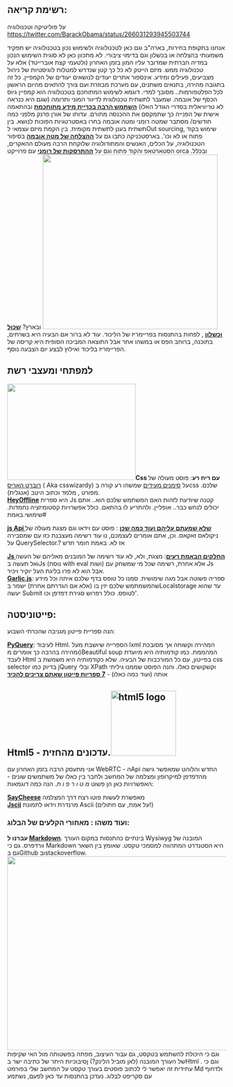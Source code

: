 ## רשימת קריאה:

על פוליטיקה וטכנולוגיה<br>https://twitter.com/BarackObama/status/266031293945503744

אנחנו בתקופת בחירות, בארה"ב וגם כאן לטכנולוגיה ולשימוש נכון בטכנולוגיה יש תפקיד משמעותי בהצלחה או בכשלון וגם בדימוי ציבורי. לא מתכוון כאן לא סוגית השימוש הנכון במדיה חברתית שמדובר עליו המון בזמן האחרון (ולטעמי קצת אוברייטד) אלא על טכנולוגיה ממש. מיזם הייטק לא כל כך קטן שנדרש למטלות לוגיסטיות של ניהול מצביעים, פעילים ומידע. אינספור אתרים יעודים לנושאים יעודים של הקמפיין. כל זה בתגובה מהירה, בתנאים משתנים, עם מערכת מבוזרת ועם צורך להתאים מהיום הראשון לכל הפלטפורמות.. מסובך למדי. דוגמא לשימוש המתוחכם בטכנולוגיה הוא קמפיין גיוס הכסף של אובמה. שמעבר לתשתית טכנולוגית לדיוור המוני ותרומה (שגם היא כנראה לא טריוויאלית בסדרי הגודל האלו) **[השתמש הרבה בכריית מידע מתוחכמת][1]** ובהתאמה אישית של הפנייה כך שתמקסם את ההכנסה מתורם. עדותו של אורן פרנק מלפני כמה חודשים/ מסתבר שמטה רומני ומטה אובמה בחרו באסטרטגיות הפוכות לנושא. בין תשתית בענן לתשתית מקומית. בין הקמת מיזם עצמאי לOut sourcing, שימוש בקוד פתוח או לא וכו'. בארסטכניקה כתבו גם על **[ההצלחה של מטה אובמה][2]** בסיפור הטכנולוגיה, על הכלים, האנשים והמתודולוגיה שלוקחת הרבה מעולם ההאקרים, הסטארטאפ והקוד פתוח וגם על **[ההתרסקות של רומני][3]** עם פרוייקט orca ובכלל. [<img src="http://4p-tech.co.il/blog/wp-content/uploads/2012/11/death-to-computers.jpg" alt="" title="death to computers" width="403" height="403" class="aligncenter size-full wp-image-1195" />][4] ובארץ? **[שכול וכשלון][5]** , לפחות בהתנסות בפריימריז של הליכוד. עוד לא ברור אם הבעיה היא בשרתים, בתוכנה, ברוחב הפס או במשהו אחר אבל התוצאה המביכה הסופית היא קריסה של הפריימריז בליכוד ואילוץ לבצע יום הצבעה נוסף.

## למפתחי ומעצבי רשת

[<img alt="" src="http://images3.wikia.nocookie.net/__cb20120913030207/seinfeld/images/thumb/4/46/The_smelly_car.jpg/296px-The_smelly_car.jpg" class="alignright" width="296" height="222" />][6]**Css עם ריח רע**: פוסט מעולה של [רוברט האריס][7] ( Aka csswizardy) על [סימנים מעידים][8] שמשהו רע קורה בcss שלכם. מפורט , מלמד וכתוב היטב (אנגלית).<br>**[HeyOffline][9]** היא ספרית Js קטנה שיודעת לזהות האם המשתמש שלכם הוא.. אתם יכולים לנחש כבר.. אופליין. ולהתריע לו בהתאם. כולל אפשרויות קסטומיזציה נחמדות. #שימושי.באמת

**[ js Api שלא שמעתם עליהם ועוד כמה שכן][10]** : פוסט עם וידאו וגם מצגת מעולה של ניקולאס זאקאס. וכן, אתם אומרים לעצמכם, נו עוד רשימה מעצבנת כזו עם שמסבירה על QuerySelector.? אז לא. באמת חומר חדש

**[Js החלקים הבאמת רעים][11]**: מצגת, ולא, לא עוד רשימה של המובנים מאליהם של העשה ואל תעשה בJs (נוסח with eval ושות) אלא אחרת, רשימה שכל מי שמשחק עם Js אבל הוא לא פרו בליגת העל יוקיר ויכיר.<br>**[Garlic.js][12]**: ספריה פשוטה אבל מגה שימושית. סמנו כל טופס בדף שלכם איתה וכל מידע שהמשמתמש שלכם יזין בו (אלא אם הגדרתם אחרת) ישמר בLocalstorage עד שהוא יעשה Submit לטופס. כולל רפרוש סגירת דפדפן וכו'.

## פייטוניסטה:

הנה ספריית פייטון מגניבה שהכרתי השבוע:

**[PyQuery][13]**: לעיבוד Html. הספרייה שיושבת מעל lxml המהירה וקשוחה אך מסובכת (ומהירה בהרבה כך אומרים מBeautiful soup המהממת. כמו קודמותיה היא מיועדת לעבד Html בפייטון, עם כל המורכבות של הבעיה. שלא כקודמותיה היא משמשת ב css selector בדיוק כמו jQuery ובלי XPath וקשקושים כאלו. והנה הפוסט שממנו גיליתי אותה (ועוד כמה כאלו) - **[7 ספריות פייטון שאתם צריכים להכיר][14]**

## Html5 - עדכונים מהחזית.[<img src="http://4p-tech.co.il/blog/wp-content/uploads/2012/01/HTML5_Logo_256-150x150.png" alt="html5 logo" title="HTML5_Logo_256" width="150" height="150" class="alignright size-thumbnail wp-image-300" />][15]

אני מתעסק הרבה בזמן האחרון עם WebRTC - הApi החדש והלוהט שמאפשר גישה מהדפדפן למיקרופון ומצלמה של המחשב ולחבר בין כאלו של משתמשים שונים - האפשרויות כאן הן פשוט *מ ט ו ר פ ו ת*. הנה כמה דוגמאות:

**[SayCheese][16]** מאפשרת לעשות פוטו רצח דרך המצלמה<br>**[Jscii][17]** מרנדרת וידאו לתמונת Ascii (על אמת, עם חתולים!)

### ועוד משהו : מאחורי הקלעים של הבלוג:

**עברנו ל [Markdown][18]**. בינתיים כהתנסות במקום העורך Wysiwyg המובנה של וורדפרס. גם כי Markdown היא הסטנדרט המתהווה למסמכי טקסט. שאומץ בין השאר גם בGithub ובstackoverflow. [<img src="http://4p-tech.co.il/blog/wp-content/uploads/2012/11/markdown.jpg" alt="" title="markdown" width="640" height="447" class="alignright size-full wp-image-1211" />][19] וגם כי היכולת להשתמש בטקסט, גם עבור העיצוב, מפתה בפשטותה מול האי שקיפות של העורך המובנה (לאן מוביל הלינק?) ןסיבוכיות היתר של כתיבה ישר בHtml . וגם כי עתידית זה יאפשר לי לכתוב פוסטים בעורך טקסט על המחשב שלי בפורמט Md ולדחוף עם סקריפט לבלוג. נעדכן בהתנסות עד כאן לפעם, נשתמע

 [1]: http://www.themarker.com/markerweek/manhattan/1.1819292
 [2]: http://arstechnica.com/information-technology/2012/11/how-team-obamas-tech-efficiency-left-romney-it-in-dust/
 [3]: http://arstechnica.com/information-technology/2012/11/inside-team-romneys-whale-of-an-it-meltdown/
 [4]: http://bidur.nana10.co.il/Article/?ArticleID=940677
 [5]: http://technation.themarker.com/hitech/1.1873479
 [6]: http://seinfeld.wikia.com/wiki/The_Smelly_Car
 [7]: https://twitter.com/csswizardry
 [8]: http://csswizardry.com/2012/11/code-smells-in-css/
 [9]: http://oskarkrawczyk.github.com/heyoffline.js/
 [10]: http://www.nczonline.net/blog/2012/11/13/javascript-apis-youve-never-heard-of/
 [11]: http://johnkpaul.github.com/presentations/empirejs/javascript-bad-parts/#/
 [12]: http://garlicjs.org/
 [13]: http://packages.python.org/pyquery/
 [14]: http://doda.co/7-python-libraries-you-should-know-about
 [15]: http://4p-tech.co.il/blog/wp-content/uploads/2012/01/HTML5_Logo_256.png
 [16]: http://leemachin.github.com/say-cheese
 [17]: http://enotionz.github.com/jscii/
 [18]: http://daringfireball.net/projects/markdown/
 [19]: http://4p-tech.co.il/blog/wp-content/uploads/2012/11/markdown.jpg